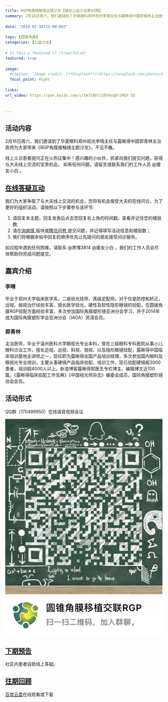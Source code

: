 ```yaml
---
title: RGP角膜接触镜主题沙龙【援友公益沙龙第43期】
summary: 2月16日周六，我们邀请到了华夏眼科郑州视光李晴主任与露晰得中国郭青林主治医师为大家带来《RGP角膜接触镜主题沙龙》，不见不散。

date: "2019-02-16T21:00:00Z"

tags: [圆锥角膜]
categories: [公益沙龙]

# Is this a featured c? (true/false)
featured: true

image:
  #caption: 'Image credit: [**Unsplash**](https://unsplash.com/photos/bzdhc5b3Bxs)'
  focal_point: Right

links:
url_video: https://pan.baidu.com/s/1WJlBblz20V4xq8riMGX-IQ


---
```


## 活动内容

2月16日周六，我们邀请到了华夏眼科郑州视光李晴主任与露晰得中国郭青林主治医师为大家带来《RGP角膜接触镜主题沙龙》，不见不散。

线上义诊患者提问正在火热征集中！感兴趣的小伙伴，抓紧向我们提交问题，获得与大夫线上交流的宝贵机会。
如有任何问题，请留言或联系我们的工作人员 @援友小白 。

## [在线答疑互动](https://yuanyou.site/t/topic/261#interact)

我们为大家争取了与大夫线上交流的机会，您将有机会接受大夫的在线问诊。为了更好的组织活动，请按照以下步骤参与该环节:

1. 请回复本主题，回复发表后点击您回复右上角的时间戳，查看并记住您的楼层数;
2. 请在[询病情 ](https://yuanyou.site/c/ask/ask-diagnose)版块或[腾讯问卷 ](https://wj.qq.com/s/2829107/af79/)提交问题，并记得填写活动信息和楼层数；
3. 我们将根据本帖中回复的顺序优先让先提问的朋友接受问诊服务。

如过程中遇到任何困难，请联系 @黑嘿3814 @援友小白 ，我们的工作人员会尽快帮助你完成问题提交。

## 嘉宾介绍

### 李晴
毕业于郑州大学临床医学系，二级验光技师，髙级定配师。对于仅是防控和矫正，远视、弱视治疗经验丰富，擅长医学验光，硬性及软性隐形眼镜的验配。在圆锥角膜RGP验配方面经验丰富，多次参加国际角膜塑形镜亚洲分会学习，并于2014年成为国际角膜塑形学会亚洲分会（IAOA）资深会员。

### 郭青林
主治医师，毕业于温州医科大学眼视光专业本科，曾在三级眼科专科医院从事小儿眼科诊治工作，擅长近视、远视、斜视、弱视、以及隐形眼镜验配，露晰得中国临床培训基地主讲师之一，现任职为露晰得全国产品培训经理，多次参加国内眼科及眼视光专业培训，主要从事硬镜产品临床验配、培训工作，现已验配硬镜超3000患者，培训超4000人以上，新浪博客露晰得郭医生专栏博主，编辑博文近100篇，《露晰得临床验配工作宝典》《中国视光师杂志》编委会成员，国际角膜塑形镜协会会员。



## 活动形式

QQ群（170499950）在线语音视频会议

![image](/img/45.png) 

## [下期预告](https://yuanyou.site/t/topic/261#next)

社区内患者自助线上答疑。

## [往期回顾](https://yuanyou.site/t/topic/261#previous)
[百度云盘](https://pan.baidu.com/s/1WJlBblz20V4xq8riMGX-IQ)在线观看或下载
